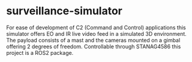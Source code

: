 # surveillance-simulator
For ease of development of C2 (Command and Control) applications this simulator offers EO and IR live video feed in a simulated 3D environment. The payload consists of a mast and the cameras mounted on a gimbal offering 2 degrees of freedom. Controllable through STANAG4586 this project is a ROS2 package.
